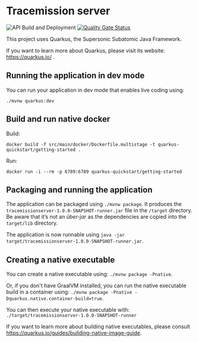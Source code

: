 # Tracemission server

![API Build and Deployment](https://github.com/tracemission/tracemission-server/workflows/API%20Build%20and%20Deployment/badge.svg?branch=master)
[![Quality Gate Status](https://sonarcloud.io/api/project_badges/measure?project=tracemission_tracemission-server&metric=alert_status)](https://sonarcloud.io/dashboard?id=tracemission_tracemission-server)

This project uses Quarkus, the Supersonic Subatomic Java Framework.

If you want to learn more about Quarkus, please visit its website: https://quarkus.io/ .

## Running the application in dev mode

You can run your application in dev mode that enables live coding using:
```
./mvnw quarkus:dev
```

## Build and run native docker

Build: 
```
docker build -f src/main/docker/Dockerfile.multistage -t quarkus-quickstart/getting-started .
```

Run:
```
docker run -i --rm -p 6789:6789 quarkus-quickstart/getting-started
```



## Packaging and running the application

The application can be packaged using `./mvnw package`.
It produces the `tracemissionserver-1.0.0-SNAPSHOT-runner.jar` file in the `/target` directory.
Be aware that it’s not an _über-jar_ as the dependencies are copied into the `target/lib` directory.

The application is now runnable using `java -jar target/tracemissionserver-1.0.0-SNAPSHOT-runner.jar`.

## Creating a native executable

You can create a native executable using: `./mvnw package -Pnative`.

Or, if you don't have GraalVM installed, you can run the native executable build in a container using: `./mvnw package -Pnative -Dquarkus.native.container-build=true`.

You can then execute your native executable with: `./target/tracemissionserver-1.0.0-SNAPSHOT-runner`

If you want to learn more about building native executables, please consult https://quarkus.io/guides/building-native-image-guide.
